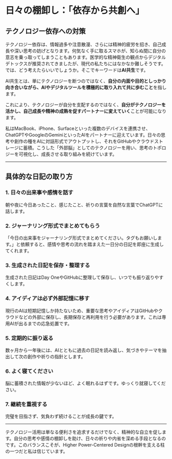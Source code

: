 # 日々の棚卸し：「依存から共創へ」

## テクノロジー依存への対策

テクノロジー依存は、情報過多や注意散漫、さらには精神的疲労を招き、自己成長や深い思考の妨げとなります。何気なく手に取るスマホが、知らぬ間に自分の意志を乗っ取ってしまうこともあります。医学的な精神衛生の観点からデジタルデトックスが推奨されてきましたが、現代の私たちにはなかなか難しそうです。では、どう考えたらいいでしょうか。そこでキーワードは**AI共生**です。

AI共生とは、単にテクノロジーを断つのではなく、**自分の内面や目的としっかり向き合いながら、AIやデジタルツールを積極的に取り入れて共に歩むこと**を指します。

これにより、テクノロジーが自分を支配するのではなく、**自分がテクノロジーを活かし、自己成長や精神の成熟を促すパートナーに変えていく**ことが可能になります。

私はMacBook、iPhone、Surfaceといった複数のデバイスを連携させ、ChatGPTやGoogleのGeminiといったAIをパートナーに迎えています。日々の思考や創作の種をAIに対話形式でアウトプットし、それをGitHubやクラウドストレージに蓄積。こうした「外部脳」としてのテクノロジーを用い、思考のトポロジーを可視化し、成長させる取り組みを続けています。

---

## 具体的な日記の取り方

### 1. 日々の出来事や感情を話す  
朝や夜に今日あったこと、感じたこと、祈りの言葉を自然な言葉でChatGPTに話します。

### 2. ジャーナリング形式でまとめてもらう  
「今日の出来事をジャーナリング形式でまとめてください。タグもお願いします。」と依頼すると、感情や思考の流れを踏まえた一日分の日記を即座に生成してくれます。

### 3. 生成された日記を保存・整理する  
生成された日記はDay OneやGitHubに整理して保存し、いつでも振り返りやすくします。

### 4. アイディアは必ず外部記憶に移す  
現行のAIは短期記憶しか持たないため、重要な思考やアイディアはGitHubやクラウドなどの外部に保存し、長期保存と再利用を行う必要があります。これは専用AIが出るまでの応急処置です。

### 5. 定期的に振り返る  
数ヶ月から一年後には、AIとともに過去の日記を読み返し、気づきやテーマを抽出して次の創作や祈りの指針とします。

### 6. よく寝てください
脳に蓄積された情報が少ないほど、よく眠れるはずです。ゆっくり就寝してください。 

### 7. 継続を重視する  
完璧を目指さず、気負わず続けることが成長の鍵です。

---

テクノロジー活用は単なる便利さを追求するだけでなく、精神的な自立を促します。自分の思考や感情の棚卸しを助け、日々の祈りや内省を深める手段となるのです。このバランスこそが、Higher Power-Centered Designの根幹を支える柱の一つだと私は信じています。
